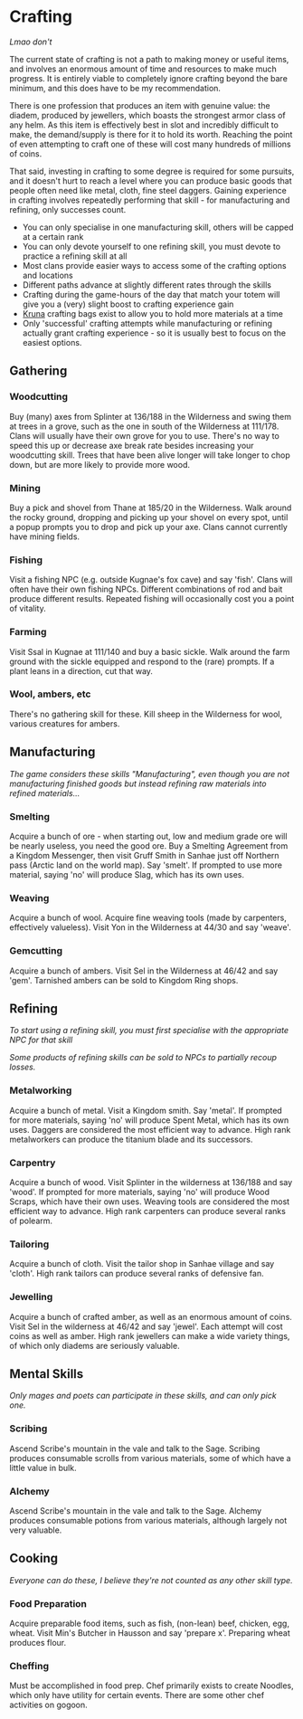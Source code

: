 # Crafting

_Lmao don't_

The current state of crafting is not a path to making money or useful items, and involves an enormous amount of time and resources to make much progress. It is entirely viable to completely ignore crafting beyond the bare minimum, and this does have to be my recommendation.

There is one profession that produces an item with genuine value: the diadem, produced by jewellers, which boasts the strongest armor class of any helm. As this item is effectively best in slot and incredibly difficult to make, the demand/supply is there for it to hold its worth. Reaching the point of even attempting to craft one of these will cost many hundreds of millions of coins.

That said, investing in crafting to some degree is required for some pursuits, and it doesn't hurt to reach a level where you can produce basic goods that people often need like metal, cloth, fine steel daggers. Gaining experience in crafting involves repeatedly performing that skill - for manufacturing and refining, only successes count.

- You can only specialise in one manufacturing skill, others will be capped at a certain rank
- You can only devote yourself to one refining skill, you must devote to practice a refining skill at all
- Most clans provide easier ways to access some of the crafting options and locations
- Different paths advance at slightly different rates through the skills
- Crafting during the game-hours of the day that match your totem will give you a (very) slight boost to crafting experience gain
- [Kruna](economy/kruna.md) crafting bags exist to allow you to hold more materials at a time
- Only 'successful' crafting attempts while manufacturing or refining actually grant crafting experience - so it is usually best to focus on the easiest options.

## Gathering

### Woodcutting

Buy (many) axes from Splinter at 136/188 in the Wilderness and swing them at trees in a grove, such as the one in south of the Wilderness at 111/178. Clans will usually have their own grove for you to use. There's no way to speed this up or decrease axe break rate besides increasing your woodcutting skill. Trees that have been alive longer will take longer to chop down, but are more likely to provide more wood.

### Mining

Buy a pick and shovel from Thane at 185/20 in the Wilderness. Walk around the rocky ground, dropping and picking up your shovel on every spot, until a popup prompts you to drop and pick up your axe. Clans cannot currently have mining fields.

### Fishing

Visit a fishing NPC (e.g. outside Kugnae's fox cave) and say 'fish'. Clans will often have their own fishing NPCs. Different combinations of rod and bait produce different results. Repeated fishing will occasionally cost you a point of vitality.

### Farming

Visit Ssal in Kugnae at 111/140 and buy a basic sickle. Walk around the farm ground with the sickle equipped and respond to the (rare) prompts. If a plant leans in a direction, cut that way.

### Wool, ambers, etc

There's no gathering skill for these. Kill sheep in the Wilderness for wool, various creatures for ambers.

## Manufacturing

_The game considers these skills "Manufacturing", even though you are not manufacturing finished goods but instead refining raw materials into refined materials..._

### Smelting

Acquire a bunch of ore - when starting out, low and medium grade ore will be nearly useless, you need the good ore. Buy a Smelting Agreement from a Kingdom Messenger, then visit Gruff Smith in Sanhae just off Northern pass (Arctic land on the world map). Say 'smelt'. If prompted to use more material, saying 'no' will produce Slag, which has its own uses.

### Weaving

Acquire a bunch of wool. Acquire fine weaving tools (made by carpenters, effectively valueless). Visit Yon in the Wilderness at 44/30 and say 'weave'.

### Gemcutting

Acquire a bunch of ambers. Visit Sel in the Wilderness at 46/42 and say 'gem'. Tarnished ambers can be sold to Kingdom Ring shops.

## Refining

_To start using a refining skill, you must first specialise with the appropriate NPC for that skill_

_Some products of refining skills can be sold to NPCs to partially recoup losses._

### Metalworking

Acquire a bunch of metal. Visit a Kingdom smith. Say 'metal'. If prompted for more materials, saying 'no' will produce Spent Metal, which has its own uses. Daggers are considered the most efficient way to advance. High rank metalworkers can produce the titanium blade and its successors.

### Carpentry

Acquire a bunch of wood. Visit Splinter in the wilderness at 136/188 and say 'wood'. If prompted for more materials, saying 'no' will produce Wood Scraps, which have their own uses. Weaving tools are considered the most efficient way to advance. High rank carpenters can produce several ranks of polearm.

### Tailoring

Acquire a bunch of cloth. Visit the tailor shop in Sanhae village and say 'cloth'. High rank tailors can produce several ranks of defensive fan.

### Jewelling

Acquire a bunch of crafted amber, as well as an enormous amount of coins. Visit Sel in the wilderness at 46/42 and say 'jewel'. Each attempt will cost coins as well as amber. High rank jewellers can make a wide variety things, of which only diadems are seriously valuable.

## Mental Skills

_Only mages and poets can participate in these skills, and can only pick one._

### Scribing

Ascend Scribe's mountain in the vale and talk to the Sage. Scribing produces consumable scrolls from various materials, some of which have a little value in bulk.

### Alchemy

Ascend Scribe's mountain in the vale and talk to the Sage. Alchemy produces consumable potions from various materials, although largely not very valuable.

## Cooking

_Everyone can do these, I believe they're not counted as any other skill type._

### Food Preparation

Acquire preparable food items, such as fish, (non-lean) beef, chicken, egg, wheat. Visit Min's Butcher in Hausson and say 'prepare x'. Preparing wheat produces flour.

### Cheffing

Must be accomplished in food prep. Chef primarily exists to create Noodles, which only have utility for certain events. There are some other chef activities on gogoon.
